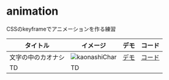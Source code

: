# animation
CSSのkeyframeでアニメーションを作る練習

|  タイトル |  イメージ  | デモ |  コード  |
| ---- | ---- | ---- | ---- |
|  文字の中のカオナシ  | ![kaonashiChar](https://user-images.githubusercontent.com/36768869/104133825-5e445300-53c9-11eb-9b0c-376e65179e2b.png) | [デモ](https://daigakuimo.github.io/animation/0918/) | [コード](https://github.com/daigakuimo/animation/tree/master/0918)|
|  TD  |  TD  |
